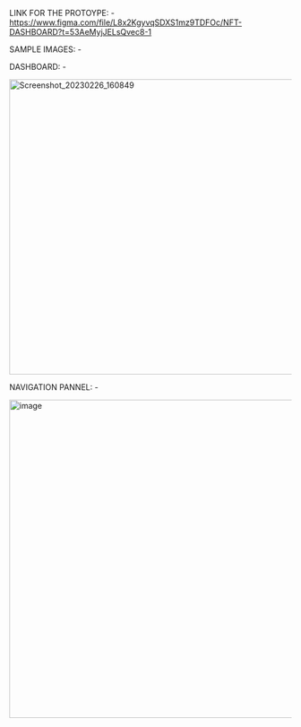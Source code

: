 LINK FOR THE PROTOYPE: - 
https://www.figma.com/file/L8x2KgyvqSDXS1mz9TDFOc/NFT-DASHBOARD?t=53AeMyjJELsQvec8-1

SAMPLE IMAGES: - 


DASHBOARD: -

<img width="527" alt="Screenshot_20230226_160849" src="https://user-images.githubusercontent.com/76429297/221405527-351a9a97-c8f7-4ee2-8d36-d239f75ed297.png">

NAVIGATION PANNEL: - 

<img width="568" alt="image" src="https://user-images.githubusercontent.com/76429297/221405504-3b5b56dd-14c2-4be3-ac53-1e4ea753d537.png">
